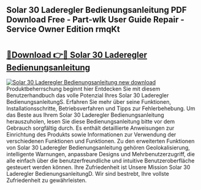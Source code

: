 ## Solar 30 Laderegler Bedienungsanleitung PDF Download Free - Part-wIk User Guide Repair - Service Owner Edition rmqKt

# <h2><a href="http://df5hc1q.blite.top/?on=Solar+30+Laderegler+Bedienungsanleitung">🔗Download 👉🔴 Solar 30 Laderegler Bedienungsanleitung</a></h2>

[![Solar 30 Laderegler Bedienungsanleitung new download](https://i.imgur.com/lujVjoI.png)](http://df5hc1q.blite.top/?on=Solar+30+Laderegler+Bedienungsanleitung)
Produktbeherrschung beginnt hier Entdecken Sie mit diesem Benutzerhandbuch das volle Potenzial Ihres Solar 30 Laderegler BedienungsanleitungS. Erfahren Sie mehr über seine Funktionen, Installationsschritte, Betriebsverfahren und Tipps zur Fehlerbehebung. Um das Beste aus Ihrem Solar 30 Laderegler Bedienungsanleitung herauszuholen, lesen Sie diese Bedienungsanleitung bitte vor dem Gebrauch sorgfältig durch. Es enthält detaillierte Anweisungen zur Einrichtung des Produkts sowie Informationen zur Verwendung der verschiedenen Funktionen und Funktionen. Zu den erweiterten Funktionen von Solar 30 Laderegler Bedienungsanleitung gehören Geolokalisierung, intelligente Warnungen, anpassbare Designs und Mehrbenutzerzugriff, die alle einfach über die benutzerfreundliche und intuitive Benutzeroberfläche gesteuert werden können. Ihre Zufriedenheit ist Unsere Mission Solar 30 Laderegler BedienungsanleitungD. Wir sind bestrebt, Ihre vollste Zufriedenheit zu gewährleisten.
